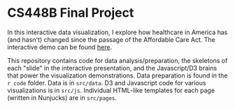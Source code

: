 # CS448B Final Project

In this interactive data visualization, I explore how healthcare in America has (and hasn't) changed since the passage of the Affordable Care Act.
The interactive demo can be found [here](https://448b-final-project.netlify.app/).

This repository contains code for data analysis/preparation, the skeletons of each "slide" in the interactive presentation, and the Javascript/D3 brains 
that power the visualization demonstrations. Data preparation is found in the `r code` folder. Data is in `src/data`. D3 and Javascript code for 
various visualizations is in `src/js`. Individual HTML-like templates for each page (written in Nunjucks) are in `src/pages`.
